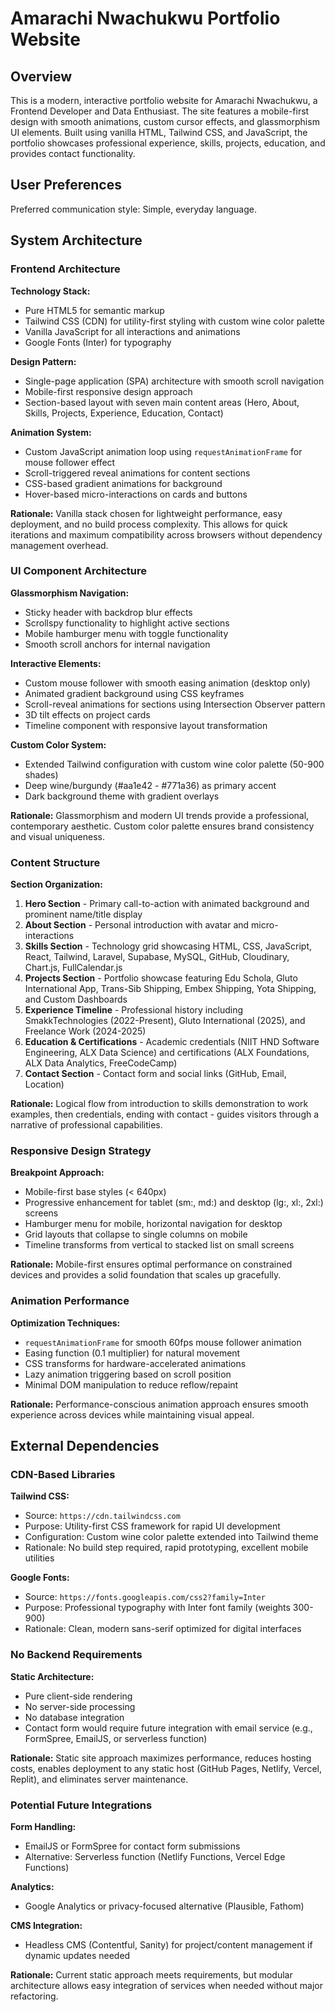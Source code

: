 # Amarachi Nwachukwu Portfolio Website

## Overview

This is a modern, interactive portfolio website for Amarachi Nwachukwu, a Frontend Developer and Data Enthusiast. The site features a mobile-first design with smooth animations, custom cursor effects, and glassmorphism UI elements. Built using vanilla HTML, Tailwind CSS, and JavaScript, the portfolio showcases professional experience, skills, projects, education, and provides contact functionality.

## User Preferences

Preferred communication style: Simple, everyday language.

## System Architecture

### Frontend Architecture

**Technology Stack:**
- Pure HTML5 for semantic markup
- Tailwind CSS (CDN) for utility-first styling with custom wine color palette
- Vanilla JavaScript for all interactions and animations
- Google Fonts (Inter) for typography

**Design Pattern:**
- Single-page application (SPA) architecture with smooth scroll navigation
- Mobile-first responsive design approach
- Section-based layout with seven main content areas (Hero, About, Skills, Projects, Experience, Education, Contact)

**Animation System:**
- Custom JavaScript animation loop using `requestAnimationFrame` for mouse follower effect
- Scroll-triggered reveal animations for content sections
- CSS-based gradient animations for background
- Hover-based micro-interactions on cards and buttons

**Rationale:** Vanilla stack chosen for lightweight performance, easy deployment, and no build process complexity. This allows for quick iterations and maximum compatibility across browsers without dependency management overhead.

### UI Component Architecture

**Glassmorphism Navigation:**
- Sticky header with backdrop blur effects
- Scrollspy functionality to highlight active sections
- Mobile hamburger menu with toggle functionality
- Smooth scroll anchors for internal navigation

**Interactive Elements:**
- Custom mouse follower with smooth easing animation (desktop only)
- Animated gradient background using CSS keyframes
- Scroll-reveal animations for sections using Intersection Observer pattern
- 3D tilt effects on project cards
- Timeline component with responsive layout transformation

**Custom Color System:**
- Extended Tailwind configuration with custom wine color palette (50-900 shades)
- Deep wine/burgundy (#aa1e42 - #771a36) as primary accent
- Dark background theme with gradient overlays

**Rationale:** Glassmorphism and modern UI trends provide a professional, contemporary aesthetic. Custom color palette ensures brand consistency and visual uniqueness.

### Content Structure

**Section Organization:**
1. **Hero Section** - Primary call-to-action with animated background and prominent name/title display
2. **About Section** - Personal introduction with avatar and micro-interactions
3. **Skills Section** - Technology grid showcasing HTML, CSS, JavaScript, React, Tailwind, Laravel, Supabase, MySQL, GitHub, Cloudinary, Chart.js, FullCalendar.js
4. **Projects Section** - Portfolio showcase featuring Edu Schola, Gluto International App, Trans-Sib Shipping, Embex Shipping, Yota Shipping, and Custom Dashboards
5. **Experience Timeline** - Professional history including SmakkTechnologies (2022-Present), Gluto International (2025), and Freelance Work (2024-2025)
6. **Education & Certifications** - Academic credentials (NIIT HND Software Engineering, ALX Data Science) and certifications (ALX Foundations, ALX Data Analytics, FreeCodeCamp)
7. **Contact Section** - Contact form and social links (GitHub, Email, Location)

**Rationale:** Logical flow from introduction to skills demonstration to work examples, then credentials, ending with contact - guides visitors through a narrative of professional capabilities.

### Responsive Design Strategy

**Breakpoint Approach:**
- Mobile-first base styles (< 640px)
- Progressive enhancement for tablet (sm:, md:) and desktop (lg:, xl:, 2xl:) screens
- Hamburger menu for mobile, horizontal navigation for desktop
- Grid layouts that collapse to single columns on mobile
- Timeline transforms from vertical to stacked list on small screens

**Rationale:** Mobile-first ensures optimal performance on constrained devices and provides a solid foundation that scales up gracefully.

### Animation Performance

**Optimization Techniques:**
- `requestAnimationFrame` for smooth 60fps mouse follower animation
- Easing function (0.1 multiplier) for natural movement
- CSS transforms for hardware-accelerated animations
- Lazy animation triggering based on scroll position
- Minimal DOM manipulation to reduce reflow/repaint

**Rationale:** Performance-conscious animation approach ensures smooth experience across devices while maintaining visual appeal.

## External Dependencies

### CDN-Based Libraries

**Tailwind CSS:**
- Source: `https://cdn.tailwindcss.com`
- Purpose: Utility-first CSS framework for rapid UI development
- Configuration: Custom wine color palette extended into Tailwind theme
- Rationale: No build step required, rapid prototyping, excellent mobile utilities

**Google Fonts:**
- Source: `https://fonts.googleapis.com/css2?family=Inter`
- Purpose: Professional typography with Inter font family (weights 300-900)
- Rationale: Clean, modern sans-serif optimized for digital interfaces

### No Backend Requirements

**Static Architecture:**
- Pure client-side rendering
- No server-side processing
- No database integration
- Contact form would require future integration with email service (e.g., FormSpree, EmailJS, or serverless function)

**Rationale:** Static site approach maximizes performance, reduces hosting costs, enables deployment to any static host (GitHub Pages, Netlify, Vercel, Replit), and eliminates server maintenance.

### Potential Future Integrations

**Form Handling:**
- EmailJS or FormSpree for contact form submissions
- Alternative: Serverless function (Netlify Functions, Vercel Edge Functions)

**Analytics:**
- Google Analytics or privacy-focused alternative (Plausible, Fathom)

**CMS Integration:**
- Headless CMS (Contentful, Sanity) for project/content management if dynamic updates needed

**Rationale:** Current static approach meets requirements, but modular architecture allows easy integration of services when needed without major refactoring.